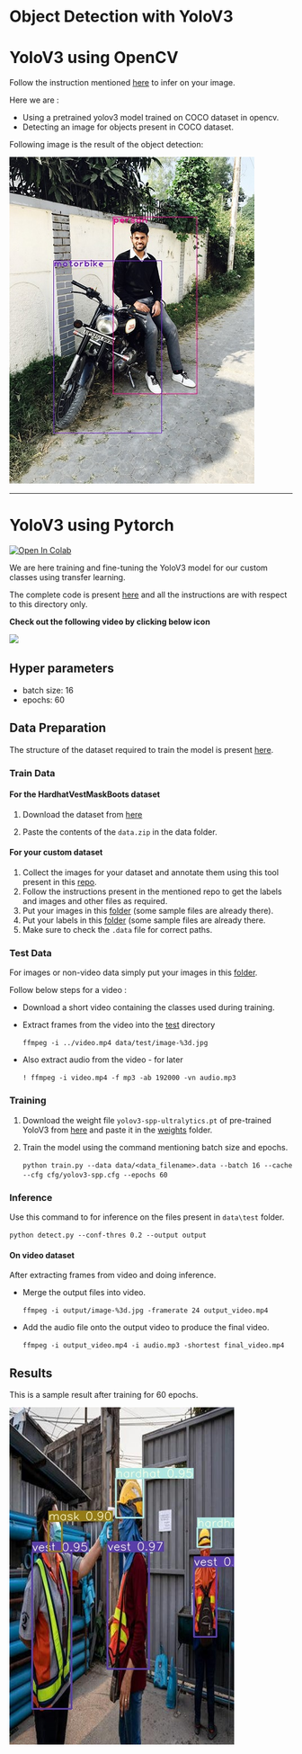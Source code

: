 # Object Detection with YoloV3

# YoloV3 using OpenCV
Follow the instruction mentioned [here](https://github.com/namanphy/EVA5/blob/main/S13/Yolo_openCV/readme.md)
to infer on your image.

Here we are :

- Using a pretrained yolov3 model trained on COCO dataset in opencv.
- Detecting an image for objects present in COCO dataset.

Following image is the result of the object detection:

![annotated](https://github.com/namanphy/EVA5/blob/main/S13/Yolo_openCV/img_annotated.jpg)

-----

# YoloV3 using Pytorch
[![Open In Colab](https://colab.research.google.com/assets/colab-badge.svg)](https://colab.research.google.com/drive/194MYhJSLJ7okuNpCD3tr0VaZK-CrTRIh?usp=sharing)

We are here training and fine-tuning the YoloV3 model for our custom 
classes using transfer learning.

The complete code is present [here](https://github.com/namanphy/EVA5/blob/main/S13/YoloV3) and 
all the instructions are with respect to this directory only.

**Check out the following video by clicking below icon**

[![](https://www.flaticon.com/svg/vstatic/svg/1384/1384060.svg?token=exp=1616266334~hmac=3cefbc5b24168ba5f02a7399f7007de6)](https://youtu.be/1k42E9Skmeg)


## Hyper parameters
- batch size: 16
- epochs: 60

## Data Preparation
The structure of the dataset required to train the model is present 
[here](https://github.com/namanphy/EVA5/blob/main/S13/YoloV3/data/HardhatVestMaskBoots).

### Train Data

#### For the HardhatVestMaskBoots dataset

1. Download the dataset from [here](https://drive.google.com/file/d/1RlUgMtPfzzIdhB5zDgkXjL-v2UTjobme/view?usp=sharing)

2. Paste the contents of the `data.zip` in the data folder.

#### For your custom dataset

1. Collect the images for your dataset and annotate them using this tool present
in this [repo](https://github.com/miki998/YoloV3_Annotation_Tool).
2. Follow the instructions present in the mentioned repo to get the labels and images 
and other files as required.
3. Put your images in this [folder](https://github.com/namanphy/EVA5/blob/main/S13/YoloV3/data/HardhatVestMaskBoots/images)
(some sample files are already there).
4. Put your labels in this [folder](https://github.com/namanphy/EVA5/blob/main/S13/YoloV3/data/HardhatVestMaskBoots/images)
(some sample files are already there.
5. Make sure to check the `.data` file for correct paths.

### Test Data

For images or non-video data simply put your images in this [folder](https://github.com/namanphy/EVA5/blob/main/S13/YoloV3/data/test).

Follow below steps for a video :

- Download a short video containing the classes used during training.
- Extract frames from the video into the [test](https://github.com/namanphy/EVA5/blob/main/S13/YoloV3/data/test) directory

    `ffmpeg -i ../video.mp4 data/test/image-%3d.jpg`

- Also extract audio from the video - for later

    `! ffmpeg -i video.mp4 -f mp3 -ab 192000 -vn audio.mp3`


### Training

1. Download the weight file `yolov3-spp-ultralytics.pt` of pre-trained YoloV3 from [here](https://drive.google.com/open?id=1LezFG5g3BCW6iYaV89B2i64cqEUZD7e0) 
and paste it in the [weights](https://github.com/namanphy/EVA5/blob/main/S13/YoloV3/weights) folder.
2. Train the model using the command mentioning batch size and epochs.

    `python train.py --data data/<data_filename>.data --batch 16 --cache --cfg cfg/yolov3-spp.cfg --epochs 60`

### Inference

Use this command to for inference on the files present in `data\test` folder.

`python detect.py --conf-thres 0.2 --output output`

#### On video dataset
After extracting frames from video and doing inference.

- Merge the output files into video.

    `ffmpeg -i output/image-%3d.jpg -framerate 24 output_video.mp4`

- Add the audio file onto the output video to produce the final video.

    `ffmpeg -i output_video.mp4 -i audio.mp3 -shortest final_video.mp4`

## Results

This is a sample result after training for 60 epochs.

![inference](https://github.com/namanphy/EVA5/blob/main/S13/YoloV3/inference.jpg)
 